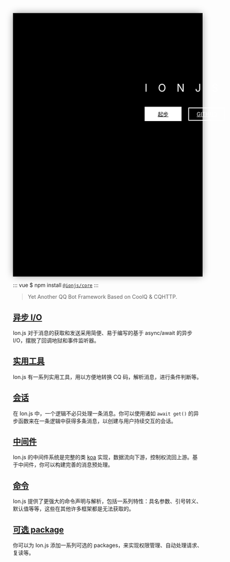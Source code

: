 <div class="homepage-header">
    <div class="homepage-header--positioner">
        <h1 class="homepage-header-title">Ionjs</h1>
        <div class="homepage-header-link">
            <a href="/guide/getting-started.html" class="homepage-header-link-item homepage-header-link-item--start">起步</a>
            <a href="https://github.com/ionjs-dev/ionjs" class="homepage-header-link-item homepage-header-link-item--gh">GITHUB</a>
        </div>
    </div>
</div>

::: vue
$ npm install [`@ionjs/core`](https://npmjs.com/package/@ionjs/core)
:::

> Yet Another QQ Bot Framework Based on CoolQ & CQHTTP.

## [异步 I/O](/guide/using-sessions.html#使用上下文与用户交互)
Ion.js 对于消息的获取和发送采用简便、易于编写的基于 async/await 的异步 I/O，摆脱了回调地狱和事件监听器。

## [实用](/api/namespaces.html)[工具](/api/classes.html#botwhen)
Ion.js 有一系列实用工具，用以方便地转换 CQ 码，解析消息，进行条件判断等。

## [会话](/guide/using-sessions.html)
在 Ion.js 中，一个逻辑不必只处理一条消息。你可以使用诸如 `await get()` 的异步函数来在一条逻辑中获得多条消息，以创建与用户持续交互的会话。

## [中间件](/guide/using-middlewares.html)
Ion.js 的中间件系统是完整的类 [koa](https://koajs.com) 实现，数据流向下游，控制权流回上游。基于中间件，你可以构建完善的消息预处理。

## [命令](/guide/using-commands.html)
Ion.js 提供了更强大的命令声明与解析，包括一系列特性：具名参数、引号转义、默认值等等，这些在其他许多框架都是无法获取的。

## [可选 package](/packages/index.html)
你可以为 Ion.js 添加一系列可选的 packages，来实现权限管理、自动处理请求、复读等。

<style>
    .homepage-header,
    .homepage-header * {
        box-sizing: border-box;
    }

    .homepage-header {
        background-color: black;
        background-repeat: no-repeat;
        background-size: cover;
        height: 90vh;
        width: 100%;
        box-shadow: gray 0 0 20px -3px;
    }

    .homepage-header-title {
        color: white;
        font-weight: normal;
        text-transform: uppercase;
        letter-spacing: 1em;
    }

    .homepage-header-link-item {
        display: inline-block;
        width: 7em;
        padding: 0.5em;
        margin: 1em 1em 0 0;
        border: solid 2px #fff;
        color: #fff;
        text-align: center;
        transition: 0.1s;
    }

    .homepage-header-link-item:hover {
        box-shadow: gray 0 0 20px;
    }

    .homepage-header-link-item:active {
        box-shadow: gray 0 0 10px;
    }

    .homepage-header-link-item--start {
        background-color: white;
        color: black;
    }

    .homepage-header--positioner {
        width: auto;
    }
    
    @media (min-width: 700px) {
        .homepage-header {
            background-image: url("/static/background-wide.svg");
            max-height: 700px;
        }
        .homepage-header--positioner {
            position: relative;
            left: 25em;
            top: 13em;
        }
    }

    @media (max-width: 700px) and (min-width: 500px) {
        .homepage-header {
            background-image: url("/static/background-narrow.svg");
            max-height: 650px;
        }
        .homepage-header--positioner {
            position: relative;
            top: 70vw;
            text-align: center;
            left: -13vw;
        }
    }

    @media (max-width: 500px) {
        .homepage-header {
            background-image: url("/static/background-narrow.svg");
            max-height: 550px;
        }
        .homepage-header--positioner {
            transform: translateX(calc(70vw - 12em)) translateY(70vw);
        }
        .homepage-header-link {
            width: 7em;
        }
    }

    @media (min-width: 420px) and (max-width: 500px) {
        .homepage-header--positioner {
            transform: translateX(calc(70vw - 14em)) translateY(70vw);
        }
    }
</style>